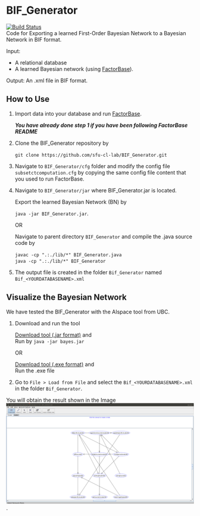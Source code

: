 # BIF_Generator
[![Build Status](https://travis-ci.org/sfu-cl-lab/BIF_Generator.svg?branch=master)](https://travis-ci.org/sfu-cl-lab/BIF_Generator)       
Code for Exporting a learned First-Order Bayesian Network to a Bayesian Network in BIF format. 

Input: 

+ A relational database
+ A learned Bayesian network (using [FactorBase](https://github.com/sfu-cl-lab/FactorBase)).

Output: An .xml file in BIF format.

## How to Use 


1. Import data into your database and run [FactorBase](https://github.com/sfu-cl-lab/FactorBase). 

    ***You have already done step 1 if you have been following FactorBase README***

2. Clone the BIF_Generator repository by 

    `git clone https://github.com/sfu-cl-lab/BIF_Generator.git`
  
3. Navigate to `BIF_Generator/cfg` folder and 
    modify the config file `subsetctcomputation.cfg` by copying the same config file content that you used to run FactorBase.  

<!--2. Set up a configuration file as for running [FactorBase](https://github.com/sfu-cl-lab/FactorBase). If you use BIF_Generator after Factorbase, you can just keep the same configuration file.-->

4. Navigate to `BIF_Generator/jar` where BIF_Generator.jar is located. 
   
   Export the learned Bayesian Network (BN) by 
   
    `java -jar BIF_Generator.jar`.
   
   OR
   
   Navigate to parent directory `BIF_Generator` and compile the .java source code by 
   
    `javac -cp ".:./lib/*" BIF_Generator.java`  
    `java -cp ".:./lib/*" BIF_Generator`  
    
5. The output file is created in the folder `Bif_Generator` named `Bif_<YOURDATABASENAME>.xml`  

  
## Visualize the Bayesian Network  
We have tested the BIF_Generator with the AIspace tool from UBC.  
1. Download and run the tool

   [Download tool (.jar format)](http://www.aispace.org/bayes/version5.1.10/bayes.jar) and  
   Run by `java -jar bayes.jar`
  
    OR 
  
   [Download tool (.exe format)](http://www.aispace.org/bayes/version5.1.10/bayes.exe) and   
   Run the .exe file

2. Go to `File > Load from File` 
   and select the `Bif_<YOURDATABASENAME>.xml` in the folder `Bif_Generator`.

You will obtain the result shown in the Image ![BNinAIspace](/images/bnaispace.png).

  
<!---### Compile & Run (Alternative way to run BIF_Generator)    
+ Go into `cfg` folder and modify `subsetctcomputation.cfg` to make it identical to the config file you use to run FactorBase.    
+ `javac -cp ".:./lib/*" BIF_Generator.java`  
+ `java -cp ".:./lib/*" BIF_Generator`  -->
